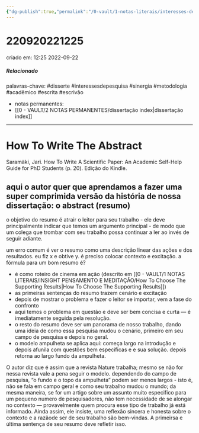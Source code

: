 ```yaml
---
{"dg-publish":true,"permalink":"/0-vault/1-notas-literais/interesses-de-pesquisa/how-to-write-the-abstract/","tags":["disserte","interessesdepesquisa","sinergia","metodologia","acadêmico","escrita","escrivão"],"dgHomeLink":true,"dgShowLocalGraph":true,"dgShowFileTree":true,"dgEnableSearch":true}
---
```


# 220920221225
criado em: 12:25 2022-09-22

##### Relacionado
palavras-chave: #disserte #interessesdepesquisa #sinergia #metodologia #acadêmico #escrita #escrivão 
- notas permanentes: 
- [[0 - VAULT/2 NOTAS PERMANENTES/dissertação index\|dissertação index]]
---

# How To Write The Abstract

Saramäki, Jari. How To Write A Scientific Paper: An Academic Self-Help Guide for PhD Students (p. 20). Edição do Kindle. 

## aqui o autor quer que aprendamos a fazer uma super comprimida versão da história de nossa dissertação: o abstract (resumo)

o objetivo do resumo é atrair o leitor para seu trabalho - ele deve principalmente indicar que temos um argumento principal - de modo que um colega que trombar com seu trabalho possa continuar a ler ao invés de seguir adiante. 

um erro comum é ver o resumo como uma descrição linear das ações e dos resultados. eu fiz x e obtive y.
é preciso colocar contexto e excitação.
a fórmula para um bom resumo é?
- é como roteiro de cinema em ação (descrito em [[0 - VAULT/1 NOTAS LITERAIS/INSIGHT PENSAMENTO E MEDITAÇÃO/How To Choose The Supporting Results\|How To Choose The Supporting Results]])
- as primeiras sentenças do resumo trazem cenário e excitação
- depois de mostrar o problema e fazer o leitor se importar, vem a fase do confronto
- aqui temos o problema em questão e deve ser bem concisa e curta — é imediatamente seguida pela resolução.
- o resto do resumo deve ser um panorama de nosso trabalho, dando uma ideia de como essa pesquisa mudou o cenário, primeiro em seu campo de pesquisa e depois no geral.
- o modelo ampulheta se aplica aqui: começa largo na introdução e depois afunila com questões bem específicas e e sua solução. depois retorna ao largo fundo da ampulheta.

O autor diz que é assim que a revista Nature trabalha; mesmo se não for nessa revista vale a pena seguir o modelo. 
dependendo do campo de pesquisa, “o fundo e o topo da ampulheta” podem ser menos largos - isto é, não se fala em campo geral e como seu trabalho mudou o mundo; da mesma maneira, se for um artigo sobre um assunto muito especifico para um pequeno numero de pesquisadores, não tem necessidade de se alongar no contexto — provavelmente quem procura esse tipo de trabalho já está informado.
Ainda assim, ele insiste, uma reflexão sincera e honesta sobre o contexto e a razãode ser de seu trabalho são bem-vindas. A primeirsa e última sentença de seu resumo deve refletir isso. 